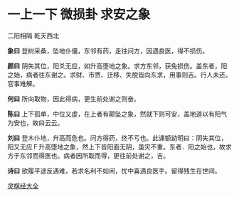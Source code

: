 # 一上一下 微损卦 求安之象

二阳相隔 乾天西北

**象曰** 登树采桑，坠地仆僵，东邻有药，走往问方，因遇良医，得不损伤。

**颜曰** 阴失其位，阳爻无应，如升高堕地之象。求方东邻，获免损伤。盖东者，阳之始，病者往东谢之。求财、市贾、迁移、失脱皆向东求，用事则吉。行人未还。官事难解。

**何曰** 所向取物，因此得病，更生前处谢之则奋。

**陈曰** 上下孤单，中位又虚，在上者有颠坠之象，然就下则可安，盖地道以有阳气为安也，故曰云云。

**刘曰** 登木仆地，升高而危也。问方得药，终不亏也。此课额幼明曰：阴失其位，阳又无应Ｆ升高堕地之象，然上下皆阳面无阴，虽灾不重。东者．阳之始也，故求方于东邻而得医也。病者因所取而得，更往前处谢之，吉。

**诗曰** 欲履平途反遇难，若求名利不如闲，忧中喜遇良医手。留得残生在世间。

[灵棋经大全](README.md)
